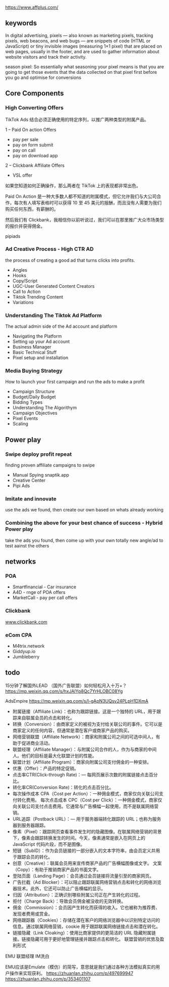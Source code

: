 
https://www.affplus.com/
## keywords

In digital advertising, pixels — also known as marketing pixels, tracking pixels, web beacons, and web bugs — are snippets of code (HTML or JavaScript) or tiny invisible images (measuring 1×1 pixel) that are placed on web pages, usually in the footer, and are used to gather information about website visitors and track their activity.


season pixel: So essentially what seasoning your pixel means is that you are going to get those events that the data collected on that pixel first before you go and optimise for conversions

## Core Components

### High Converting Offers
TikTok Ads 结合必须正确使用的特定序列，以推广两种类型的附属产品。

1 – Paid On action Offers
+ pay per sale
+ pay on form submit
+ pay on call
+ pay on download app

2 – Clickbank Affiliate Offers
+ VSL offer

如果您知道如何正确操作，那么两者在 TikTok 上的表现都非常出色。

Paid On Action 是一种大多数人都不知道的附属模式，但它允许我们与大公司合作，每次有人填写表格时可以获得 10 至 45 美元的报酬，而且没有人需要为我们购买任何东西，有薪酬的。

然后我们有 Clickbank，我相信你以前听说过，我们可以在那里推广大众市场类型的报价并获得佣金。

pipiads

### Ad Creative Process - High CTR AD
the process of creating a good ad that turns clicks into profits.

+ Angles
+ Hooks
+ Copy/Script
+ UGC-User Generated Content Creators
+ Call to Action
+ Tiktok Trending Content
+ Variations

### Understanding The Tiktok Ad Platform
The actual admin side of the Ad account and platform
+ Navigating the Platform
+ Setting up your Ad account
+ Business Manager
+ Basic Technical Stuff
+ Pixel setup and installation

### Media Buying Strategy
How to launch your first campaign and run the ads to make a profit
+ Campaign Structure
+ Budget/Daily Budget
+ Bidding Types
+ Understanding The Algorithym
+ Campaign Objectives
+ Pixel Events
+ Scaling

## Power play

### Swipe deploy profit repeat
finding proven affiliate campaigns to swipe

+ Manual Spying
  snaptik.app
+ Creative Center
+ Pipi Ads
### Imitate and innovate
use the ads we found, then create our own based on whats already working

### Combining the above for your best chance of success - Hybrid Power play

take the ads you found, then come up with your own totally new angle/ad to test aainst the others

## networks

### POA

+ Smartfinancial - Car insurance
+ A4D - rnge of POA offers
+ MarketCall - pay per call offers

### Clickbank
www.clickbank.com

### eCom CPA
+ M4trix.network
+ Giddyup.io
+ Jumbleberry


## todo
15分钟了解国外LEAD （国外广告联盟）如何轻松月入十万+？
https://mp.weixin.qq.com/s/hxJAlYp8Qc7YrHLOBC08Yg

AdsEmpire
https://mp.weixin.qq.com/s/l-gApN3UQsv24PLpH1DXmA


+ 附属链接（Affiliate Link）：也称为跟踪链接。这是一个独特的 URL，用于跟踪来自联属会员的点击和转化。
+ 转换（Conversion）：由商家定义的被视为支付给关联公司的事件。它可以是商家定义的任何内容，但通常是潜在客户或商家产品的购买。
+ 网络营销联盟（Affiliate Network）：商家和附属公司之间的可选中间人，有助于促进商业活动。
+ 联盟经理（Affiliate Manager）：与附属公司合作的人，作为与商家的中间人。他们的目标是最大化联盟计划的性能。
+ 联盟计划（Affiliate Program）：商家向附属公司支付佣金的一种安排。
+ 优惠（Offer）：产品的特定促销。
+ 点击率CTR(Click-through Rate)：— 每网页展示次数的附属链接点击百分比。
+ 转化率CR(Conversion Rate)：转化的点击百分比。
+ 每次操作成本 CPA（Cost per Action）：一种佣金模式，商家仅向关联公司支付转化费用。 每次点击成本 CPC（Cost per Click）：一种佣金模式，商家仅向关联公司支付点击费用。它通常与广告横幅一起使用，而不是联属网络营销。
+ URL追踪（Postback URL）：— 用于服务器端转化跟踪的 URL；也称为服务器到服务器跟踪。
+ 像素（Pixel）：跟踪网页查看事件发生时的隐藏图像。在联属网络营销的背景下，像素会跟踪转换发生的时间。今天，像素通常是嵌入在网页上的 JavaScript 代码片段，而不是图像。
+ 短链（SubID）：作为会员链接的一部分嵌入的文本字符串，由会员定义并用于跟踪会员的转化。
+ 创意（Creative）：联属会员用来宣传商家产品的广告横幅图像或文字。 文案（Copy）：有助于推销商家产品的书面文字。
+ 登陆页面（Landing Page）：会员通过会员链接将流量引至的商家网页。
+ 广告拦截（Ad Blocker）：可以阻止跟踪联属网络营销点击和转化的网络浏览器技术。此外，它还可以防止广告横幅的显示。
+ 归因（Attribution）：正确识别哪些附属公司正在产生转化的过程。
+ 拒付（Charge Back）：导致会员佣金被没收的无效转换。
+ 佣金（Commission）：会员因产生转化而获得的收入。它也被称为推荐费、发现者费用或赏金。
+ 网络跟踪器（Cookies）：存储在潜在客户的网络浏览器中以识别特定访问的信息。通过联属网络营销，cookie 用于跟踪联属网络链接点击和潜在转化。
+ 链接隐藏（Link Cloaking）：使用比商家提供的更简洁的 URL 隐藏附属链接。链接隐藏可用于更好地管理链接并跟踪点击和转化。 联盟营销的优势及盈利形式



EMU 联盟经理 IM洗白

EMU应该是Emulate（模仿）的简写，意思就是我们通过各种方法模拟真实的用户操作来实现获利。
https://zhuanlan.zhihu.com/p/497699947
https://zhuanlan.zhihu.com/p/353401107

